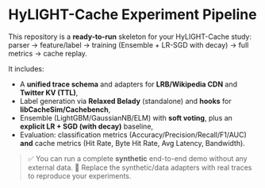 # HyLIGHT-Cache Experiment Pipeline

This repository is a **ready-to-run** skeleton for your HyLIGHT-Cache study:
parser → feature/label → training (Ensemble + LR-SGD with decay) → full metrics → cache replay.

It includes:
- A **unified trace schema** and adapters for **LRB/Wikipedia CDN** and **Twitter KV (TTL)**,
- Label generation via **Relaxed Belady** (standalone) and **hooks** for **libCacheSim/Cachebench**,
- Ensemble (LightGBM/GaussianNB/ELM) with **soft voting**, plus an **explicit LR + SGD (with decay)** baseline,
- Evaluation: classification metrics (Accuracy/Precision/Recall/F1/AUC) **and** cache metrics (Hit Rate, Byte Hit Rate, Avg Latency, Bandwidth).

> ✅ You can run a complete **synthetic** end-to-end demo without any external data.
> 🧪 Replace the synthetic/data adapters with real traces to reproduce your experiments.
